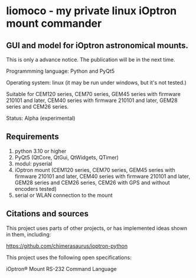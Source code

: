 # liomoco - my private linux iOptron mount commander
## GUI and model for iOptron astronomical mounts.

This is only a	advance notice. The publication will be in the next time.

Programmming language: Python and PyQt5

Operating system: linux (it may be run under windows, but it's not tested.)

Suitable for CEM120 series, CEM70 series, GEM45 series with firmware 210101 and later, CEM40 series with
firmware 210101 and later, GEM28 series and CEM26 series.

Status: Alpha (experimental)
## Requirements
1. python 3.10 or higher
2. PyQt5 (QtCore, QtGui, QtWidgets, QTimer)
3. modul: pyserial
4. iOptron mount (CEM120 series, CEM70 series, GEM45 series with firmware 210101 and later, CEM40 series with
firmware 210101 and later, GEM28 series and CEM26 series, CEM26 with GPS and without encoders tested)
5. serial or WLAN connection to the mount

## Citations and sources
This project uses parts of other projects, or has implemented ideas shown in them, including:

https://github.com/chimerasaurus/ioptron-python

This project uses the following open specifications:

iOptron® Mount RS-232 Command Language
